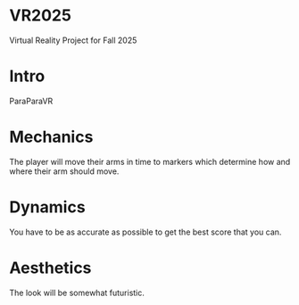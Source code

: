 # VR2025
Virtual Reality Project for Fall 2025

# Intro

ParaParaVR

# Mechanics

The player will move their arms in time to markers which determine how and where their arm should move.

# Dynamics

You have to be as accurate as possible to get the best score that you can.

# Aesthetics

The look will be somewhat futuristic.